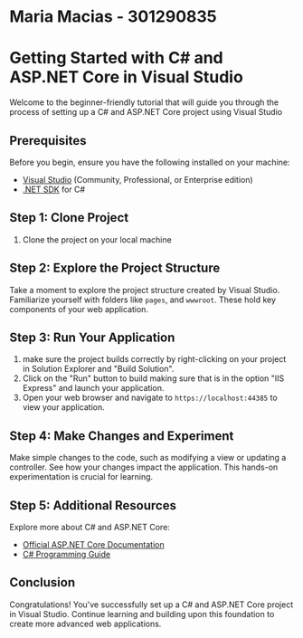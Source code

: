 # Maria Macias - 301290835

# Getting Started with C# and ASP.NET Core in Visual Studio

Welcome to the beginner-friendly tutorial that will guide you through the process of setting up a C# and ASP.NET Core project using Visual Studio

## Prerequisites

Before you begin, ensure you have the following installed on your machine:

- [Visual Studio](https://visualstudio.microsoft.com/) (Community, Professional, or Enterprise edition)
- [.NET SDK](https://dotnet.microsoft.com/download) for C#

## Step 1: Clone Project

1. Clone the project on your local machine
   
## Step 2: Explore the Project Structure

Take a moment to explore the project structure created by Visual Studio. Familiarize yourself with folders like `pages`, and `wwwroot`. These hold key components of your web application.

## Step 3: Run Your Application

1. make sure the project builds correctly by right-clicking on your project in Solution Explorer and "Build Solution".
2. Click on the "Run" button to build making sure that is in the option "IIS Express" and launch your application.
3. Open your web browser and navigate to `https://localhost:44385` to view your application.

## Step 4: Make Changes and Experiment

Make simple changes to the code, such as modifying a view or updating a controller. See how your changes impact the application. This hands-on experimentation is crucial for learning.

## Step 5: Additional Resources

Explore more about C# and ASP.NET Core:

- [Official ASP.NET Core Documentation](https://docs.microsoft.com/en-us/aspnet/core/)
- [C# Programming Guide](https://docs.microsoft.com/en-us/dotnet/csharp/)

## Conclusion

Congratulations! You've successfully set up a C# and ASP.NET Core project in Visual Studio. Continue learning and building upon this foundation to create more advanced web applications.
